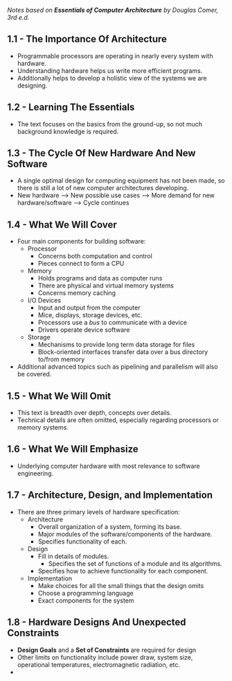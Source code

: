 *Notes based on **Essentials of Computer Architecture** by Douglas Comer, 3rd e.d.*
## 1.1 - The Importance Of Architecture
- Programmable processors are operating in nearly every system with hardware.
- Understanding hardware helps us write more efficient programs.
- Additionally helps to develop a holistic view of the systems we are designing.
## 1.2 - Learning The Essentials
- The text focuses on the basics from the ground-up, so not much background knowledge is required.
## 1.3 - The Cycle Of New Hardware And New Software
- A single optimal design for computing equipment has not been made, so there is still a lot of new computer architectures developing.
- New hardware --> New possible use cases --> More demand for new hardware/software --> Cycle continues
## 1.4 - What We Will Cover
- Four main components for building software:
	- Processor
		- Concerns both computation and control
		- Pieces connect to form a CPU
	- Memory
		- Holds programs and data as computer runs
		- There are physical and virtual memory systems
		- Concerns memory caching
	- I/O Devices
		- Input and output from the computer
		- Mice, displays, storage devices, etc.
		- Processors use a *bus* to communicate with a device
		- Drivers operate device software
	- Storage
		- Mechanisms to provide long term data storage for files
		- Block-oriented interfaces transfer data over a bus directory to/from memory
- Additional advanced topics such as pipelining and parallelism will also be covered.
## 1.5 - What We Will Omit
- This text is breadth over depth, concepts over details.
- Technical details are often omitted, especially regarding processors or memory systems.
## 1.6 - What We Will Emphasize
- Underlying computer hardware with most relevance to software engineering.
## 1.7 - Architecture, Design, and Implementation
- There are three primary levels of hardware specification:
	- Architecture
		- Overall organization of a system, forming its base.
		- Major modules of the software/components of the hardware.
		- Specifies functionality of each.
	- Design
		- Fill in details of modules.
			- Specifies the set of functions of a module and its algorithms.
		- Specifies how to achieve functionality for each component.
	- Implementation
		- Make choices for all the small things that the design omits
		- Choose a programming language
		- Exact components for the system
## 1.8 - Hardware Designs And Unexpected Constraints
- **Design Goals** and a **Set of Constraints** are required for design
- Other limits on functionality include power draw, system size, operational temperatures, electromagnetic radiation, etc.
- 
